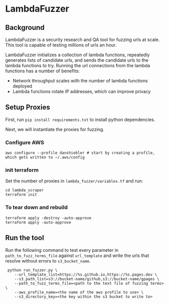 # LambdaFuzzer

## Background
LambdaFuzzer is a security research and QA tool for fuzzing urls at scale. This tool is capable of testing millions of urls an hour.

LambdaFuzzer initializes a collection of lambda functions, repeatedly generates lists of candidate urls, and sends the candidate urls to the lambda functions to try. Running the url connections from the lambda functions has a number of benefits:
- Network throughput scales with the number of lambda functions deployed
- Lambda functions rotate IP addresses, which can improve privacy



## Setup Proxies
First, run `pip install requirements.txt` to install python dependencies.


Next, we will instantiate the proxies for fuzzing. 

### Configure AWS
```
aws configure --profile danshiebler # start by creating a profile, which gets written to ~/.aws/config 
```

### init terraform
Set the number of proxies in `lambda_fuzzer/variables.tf` and run:
```
cd lambda_scraper
terraform init
```

### To tear down and rebuild
```
terraform apply -destroy -auto-approve
terraform apply -auto-approve
```

## Run the tool
Run the following command to test every parameter in `path_to_fuzz_terms_file` against `url_template` and write the urls that resolve without errors to `s3_bucket_name`.
```
 python run_fuzzer.py \
    --url_template_list=https://%s.github.io,https://%s.pages.dev \
    --s3_path_list=s3://bucket-name/github,s3://bucket-name/gpages \
    --path_to_fuzz_terms_file=<path to the text file of fuzzing terms> \
    --aws_profile_name=<the name of the aws profile to use> \
    --s3_directory_key=<the key within the s3 bucket to write to> 
```
